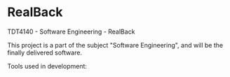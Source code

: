 # RealBack
TDT4140 - Software Engineering - RealBack

This project is a part of the subject "Software Engineering", 
and will be the finally delivered software.

Tools used in development:

